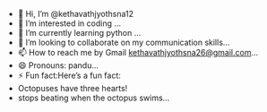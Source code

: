- 👋 Hi, I’m @kethavathjyothsna12
- 👀 I’m interested in coding ...
- 🌱 I’m currently learning python ...
- 💞️ I’m looking to collaborate on my communication skills...
- 📫 How to reach me by Gmail kethavathjyothsna26@gmail.com...
- 😄 Pronouns: pandu...
- ⚡ Fun fact:Here’s a fun fact:
-  Octopuses have three hearts!
-  stops beating when the octopus swims...

<!---
kethavathjyothsna12/kethavathjyothsna12 is a ✨ special ✨ repository because its `README.md` (this file) appears on your GitHub profile.
You can click the Preview link to take a look at your changes.
--->
